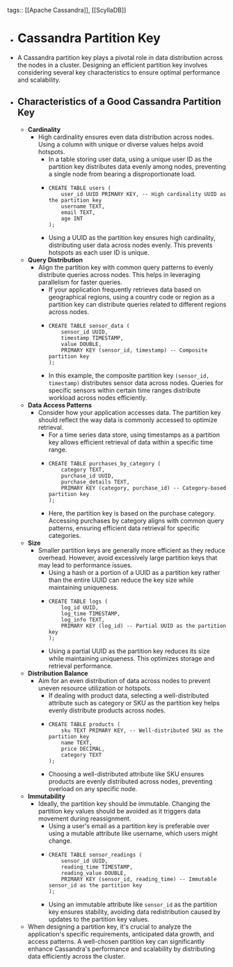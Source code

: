 tags:: [[Apache Cassandra]], [[ScyllaDB]]

- # Cassandra Partition Key
- A Cassandra partition key plays a pivotal role in data distribution across the nodes in a cluster. Designing an efficient partition key involves considering several key characteristics to ensure optimal performance and scalability.
- ## Characteristics of a Good Cassandra Partition Key
	- **Cardinality**
		- High cardinality ensures even data distribution across nodes. Using a column with unique or diverse values helps avoid hotspots.
			- In a table storing user data, using a unique user ID as the partition key distributes data evenly among nodes, preventing a single node from bearing a disproportionate load.
			- ```cql
			  CREATE TABLE users (
			      user_id UUID PRIMARY KEY, -- High cardinality UUID as the partition key
			      username TEXT,
			      email TEXT,
			      age INT
			  );
			  ```
			- Using a UUID as the partition key ensures high cardinality, distributing user data across nodes evenly. This prevents hotspots as each user ID is unique.
	- **Query Distribution**
		- Align the partition key with common query patterns to evenly distribute queries across nodes. This helps in leveraging parallelism for faster queries.
			- If your application frequently retrieves data based on geographical regions, using a country code or region as a partition key can distribute queries related to different regions across nodes.
			- ```cql
			  CREATE TABLE sensor_data (
			      sensor_id UUID,
			      timestamp TIMESTAMP,
			      value DOUBLE,
			      PRIMARY KEY (sensor_id, timestamp) -- Composite partition key
			  );
			  ```
			- In this example, the composite partition key `(sensor_id, timestamp)` distributes sensor data across nodes. Queries for specific sensors within certain time ranges distribute workload across nodes efficiently.
	- **Data Access Patterns**
		- Consider how your application accesses data. The partition key should reflect the way data is commonly accessed to optimize retrieval.
			- For a time series data store, using timestamps as a partition key allows efficient retrieval of data within a specific time range.
			- ```cql
			  CREATE TABLE purchases_by_category (
			      category TEXT,
			      purchase_id UUID,
			      purchase_details TEXT,
			      PRIMARY KEY (category, purchase_id) -- Category-based partition key
			  );
			  ```
			- Here, the partition key is based on the purchase category. Accessing purchases by category aligns with common query patterns, ensuring efficient data retrieval for specific categories.
	- **Size**
		- Smaller partition keys are generally more efficient as they reduce overhead. However, avoid excessively large partition keys that may lead to performance issues.
			- Using a hash or a portion of a UUID as a partition key rather than the entire UUID can reduce the key size while maintaining uniqueness.
			- ```cql
			  CREATE TABLE logs (
			      log_id UUID,
			      log_time TIMESTAMP,
			      log_info TEXT,
			      PRIMARY KEY (log_id) -- Partial UUID as the partition key
			  );
			  ```
			- Using a partial UUID as the partition key reduces its size while maintaining uniqueness. This optimizes storage and retrieval performance.
	- **Distribution Balance**
		- Aim for an even distribution of data across nodes to prevent uneven resource utilization or hotspots.
			- If dealing with product data, selecting a well-distributed attribute such as category or SKU as the partition key helps evenly distribute products across nodes.
			- ```cql
			  CREATE TABLE products (
			      sku TEXT PRIMARY KEY, -- Well-distributed SKU as the partition key
			      name TEXT,
			      price DECIMAL,
			      category TEXT
			  );
			  ```
			- Choosing a well-distributed attribute like SKU ensures products are evenly distributed across nodes, preventing overload on any specific node.
	- **Immutability**
		- Ideally, the partition key should be immutable. Changing the partition key values should be avoided as it triggers data movement during reassignment.
			- Using a user's email as a partition key is preferable over using a mutable attribute like username, which users might change.
			- ```cql
			  CREATE TABLE sensor_readings (
			      sensor_id UUID,
			      reading_time TIMESTAMP,
			      reading_value DOUBLE,
			      PRIMARY KEY (sensor_id, reading_time) -- Immutable sensor_id as the partition key
			  );
			  ```
			- Using an immutable attribute like `sensor_id` as the partition key ensures stability, avoiding data redistribution caused by updates to the partition key values.
	- When designing a partition key, it's crucial to analyze the application's specific requirements, anticipated data growth, and access patterns. A well-chosen partition key can significantly enhance Cassandra's performance and scalability by distributing data efficiently across the cluster.